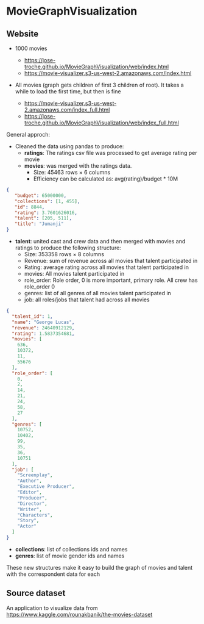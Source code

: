 # MovieGraphVisualization

## Website
* 1000 movies
  * https://jose-troche.github.io/MovieGraphVisualization/web/index.html
  * https://movie-visualizer.s3-us-west-2.amazonaws.com/index.html

* All movies (graph gets children of first 3 children of root). It takes a while to load the first time, but then is fine
  * https://movie-visualizer.s3-us-west-2.amazonaws.com/index_full.html
  * https://jose-troche.github.io/MovieGraphVisualization/web/index_full.html




General approch:

* Cleaned the data using pandas to produce:
  * **ratings**: The ratings csv file was processed to get average rating per movie
  * **movies**: was merged with the ratings data. 
    * Size: 45463 rows × 6 columns
    * Efficiency can be calculated as: avg(rating)/budget * 10M

 ```json
{
    "budget": 65000000,
    "collections": [1, 455],
    "id": 8844,
    "rating": 3.7601626016,
    "talent": [205, 511],
    "title": "Jumanji"
}
```
  * **talent**: united cast and crew data and then merged with movies and ratings to produce the following structure:
    * Size: 353358 rows × 8 columns
    * Revenue: sum of revenue across all movies that talent participated in
    * Rating: average rating across all movies that talent participated in
    * movies: All movies talent participated in
    * role_order: Role order, 0 is more important, primary role. All crew has role_order 0
    * genres: list of all genres of all movies talent participated in
    * job: all roles/jobs that talent had across all movies
```json
{
  "talent_id": 1,
  "name": "George Lucas",
  "revenue": 24640912129,
  "rating": 1.5837354681,
  "movies": [
    636,
    10372,
    11,
    55676
  ],
  "role_order": [
    0,
    2,
    14,
    21,
    24,
    58,
    27
  ],
  "genres": [
    10752,
    10402,
    99,
    35,
    36,
    10751
  ],
  "job": [
    "Screenplay",
    "Author",
    "Executive Producer",
    "Editor",
    "Producer",
    "Director",
    "Writer",
    "Characters",
    "Story",
    "Actor"
  ]
}
```
  * **collections**: list of collections ids and names
  * **genres**: list of movie gender ids and names

These new structures make it easy to build the graph of movies and talent with the correspondent data for each

## Source dataset
An application to visualize data from https://www.kaggle.com/rounakbanik/the-movies-dataset
